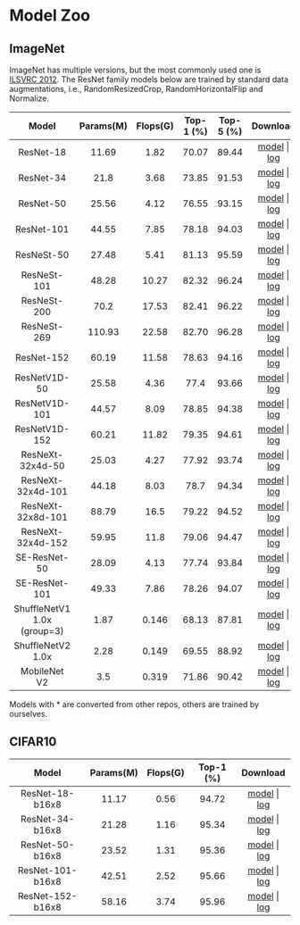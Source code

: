 # Model Zoo

## ImageNet

ImageNet has multiple versions, but the most commonly used one is [ILSVRC 2012](http://www.image-net.org/challenges/LSVRC/2012/).
The ResNet family models below are trained by standard data augmentations, i.e., RandomResizedCrop, RandomHorizontalFlip and Normalize.


|         Model         | Params(M) | Flops(G) | Top-1 (%) | Top-5 (%) | Download |
|:---------------------:|:---------:|:--------:|:---------:|:---------:|:--------:|
| ResNet-18             | 11.69     | 1.82     | 70.07 | 89.44 | [model](https://openmmlab.oss-accelerate.aliyuncs.com/mmclassification/v0/imagenet/resnet18_batch256_20200708-34ab8f90.pth) &#124; [log](https://openmmlab.oss-accelerate.aliyuncs.com/mmclassification/v0/imagenet/resnet18_batch256_20200708-34ab8f90.log.json) |
| ResNet-34             | 21.8      | 3.68     | 73.85 | 91.53 | [model](https://openmmlab.oss-accelerate.aliyuncs.com/mmclassification/v0/imagenet/resnet34_batch256_20200708-32ffb4f7.pth) &#124; [log](https://openmmlab.oss-accelerate.aliyuncs.com/mmclassification/v0/imagenet/resnet34_batch256_20200708-32ffb4f7.log.json) |
| ResNet-50             | 25.56     | 4.12     | 76.55 | 93.15 | [model](https://openmmlab.oss-accelerate.aliyuncs.com/mmclassification/v0/imagenet/resnet50_batch256_20200708-cfb998bf.pth) &#124; [log](https://openmmlab.oss-accelerate.aliyuncs.com/mmclassification/v0/imagenet/resnet50_batch256_20200708-cfb998bf.log.json) |
| ResNet-101            | 44.55     | 7.85     | 78.18 | 94.03 | [model](https://openmmlab.oss-accelerate.aliyuncs.com/mmclassification/v0/imagenet/resnet101_batch256_20200708-753f3608.pth) &#124; [log](https://openmmlab.oss-accelerate.aliyuncs.com/mmclassification/v0/imagenet/resnet101_batch256_20200708-753f3608.log.json) |
| ResNeSt-50            | 27.48     | 5.41     | 81.13 | 95.59 | [model](https://openmmlab.oss-cn-hangzhou.aliyuncs.com/mmclassification/v0/imagenet/resnest50_converted-1ebf0afe.pth) &#124; [log]() |
| ResNeSt-101           | 48.28     | 10.27    | 82.32 | 96.24 | [model](https://openmmlab.oss-cn-hangzhou.aliyuncs.com/mmclassification/v0/imagenet/resnest101_converted-032caa52.pth) &#124; [log]() |
| ResNeSt-200           | 70.2      | 17.53    | 82.41 | 96.22 | [model](https://openmmlab.oss-cn-hangzhou.aliyuncs.com/mmclassification/v0/imagenet/resnest200_converted-581a60f2.pth) &#124; [log]() |
| ResNeSt-269           | 110.93    | 22.58    | 82.70 | 96.28 | [model](https://openmmlab.oss-cn-hangzhou.aliyuncs.com/mmclassification/v0/imagenet/resnest269_converted-59930960.pth) &#124; [log]() |
| ResNet-152            | 60.19     | 11.58    | 78.63 | 94.16 | [model](https://openmmlab.oss-accelerate.aliyuncs.com/mmclassification/v0/imagenet/resnet152_batch256_20200708-ec25b1f9.pth) &#124; [log](https://openmmlab.oss-accelerate.aliyuncs.com/mmclassification/v0/imagenet/resnet152_batch256_20200708-ec25b1f9.log.json) |
| ResNetV1D-50          | 25.58     | 4.36     | 77.4  | 93.66 | [model](https://openmmlab.oss-accelerate.aliyuncs.com/mmclassification/v0/imagenet/resnetv1d50_batch256_20200708-1ad0ce94.pth) &#124; [log](https://openmmlab.oss-accelerate.aliyuncs.com/mmclassification/v0/imagenet/resnetv1d50_batch256_20200708-1ad0ce94.log.json) |
| ResNetV1D-101         | 44.57     | 8.09     | 78.85 | 94.38 | [model](https://openmmlab.oss-accelerate.aliyuncs.com/mmclassification/v0/imagenet/resnetv1d101_batch256_20200708-9cb302ef.pth) &#124; [log](https://openmmlab.oss-accelerate.aliyuncs.com/mmclassification/v0/imagenet/resnetv1d101_batch256_20200708-9cb302ef.log.json) |
| ResNetV1D-152         | 60.21     | 11.82    | 79.35 | 94.61 | [model](https://openmmlab.oss-accelerate.aliyuncs.com/mmclassification/v0/imagenet/resnetv1d152_batch256_20200708-e79cb6a2.pth) &#124; [log](https://openmmlab.oss-accelerate.aliyuncs.com/mmclassification/v0/imagenet/resnetv1d152_batch256_20200708-e79cb6a2.log.json) |
| ResNeXt-32x4d-50      | 25.03     | 4.27     | 77.92 | 93.74 | [model](https://openmmlab.oss-accelerate.aliyuncs.com/mmclassification/v0/imagenet/resnext50_32x4d_batch256_20200708-c07adbb7.pth) &#124; [log](https://openmmlab.oss-accelerate.aliyuncs.com/mmclassification/v0/imagenet/resnext50_32x4d_batch256_20200708-c07adbb7.log.json) |
| ResNeXt-32x4d-101     | 44.18     | 8.03     | 78.7  | 94.34 | [model](https://openmmlab.oss-accelerate.aliyuncs.com/mmclassification/v0/imagenet/resnext101_32x4d_batch256_20200708-87f2d1c9.pth) &#124; [log](https://openmmlab.oss-accelerate.aliyuncs.com/mmclassification/v0/imagenet/resnext101_32x4d_batch256_20200708-87f2d1c9.log.json) |
| ResNeXt-32x8d-101     | 88.79     | 16.5     | 79.22 | 94.52 | [model](https://openmmlab.oss-accelerate.aliyuncs.com/mmclassification/v0/imagenet/resnext101_32x8d_batch256_20200708-1ec34aa7.pth) &#124; [log](https://openmmlab.oss-accelerate.aliyuncs.com/mmclassification/v0/imagenet/resnext101_32x8d_batch256_20200708-1ec34aa7.log.json) |
| ResNeXt-32x4d-152     | 59.95     | 11.8     | 79.06 | 94.47 | [model](https://openmmlab.oss-accelerate.aliyuncs.com/mmclassification/v0/imagenet/resnext152_32x4d_batch256_20200708-aab5034c.pth) &#124; [log](https://openmmlab.oss-accelerate.aliyuncs.com/mmclassification/v0/imagenet/resnext152_32x4d_batch256_20200708-aab5034c.log.json) |
| SE-ResNet-50          | 28.09     | 4.13     | 77.74 | 93.84 | [model](https://openmmlab.oss-accelerate.aliyuncs.com/mmclassification/v0/imagenet/se-resnet50_batch256_20200804-ae206104.pth) &#124; [log](https://openmmlab.oss-accelerate.aliyuncs.com/mmclassification/v0/imagenet/se-resnet50_batch256_20200708-657b3c36.log.json) |
| SE-ResNet-101         | 49.33     | 7.86     | 78.26 | 94.07 | [model](https://openmmlab.oss-accelerate.aliyuncs.com/mmclassification/v0/imagenet/se-resnet101_batch256_20200804-ba5b51d4.pth) &#124; [log](https://openmmlab.oss-accelerate.aliyuncs.com/mmclassification/v0/imagenet/se-resnet101_batch256_20200708-038a4d04.log.json) |
| ShuffleNetV1 1.0x (group=3)   | 1.87      | 0.146    | 68.13 | 87.81 | [model](https://openmmlab.oss-accelerate.aliyuncs.com/mmclassification/v0/imagenet/shufflenet_v1_batch1024_20200804-5d6cec73.pth) &#124; [log](https://openmmlab.oss-accelerate.aliyuncs.com/mmclassification/v0/imagenet/shufflenet_v1_batch1024_20200804-5d6cec73.log.json) |
| ShuffleNetV2 1.0x     | 2.28      | 0.149    | 69.55 | 88.92 | [model](https://openmmlab.oss-accelerate.aliyuncs.com/mmclassification/v0/imagenet/shufflenet_v2_batch1024_20200812-5bf4721e.pth) &#124; [log](https://openmmlab.oss-accelerate.aliyuncs.com/mmclassification/v0/imagenet/shufflenet_v2_batch1024_20200804-8860eec9.log.json) |
| MobileNet V2          | 3.5       | 0.319    | 71.86 | 90.42 | [model](https://openmmlab.oss-accelerate.aliyuncs.com/mmclassification/v0/imagenet/mobilenet_v2_batch256_20200708-3b2dc3af.pth) &#124; [log](https://openmmlab.oss-accelerate.aliyuncs.com/mmclassification/v0/imagenet/mobilenet_v2_batch256_20200708-3b2dc3af.log.json) |

Models with * are converted from other repos, others are trained by ourselves.


## CIFAR10

|         Model         | Params(M) | Flops(G) | Top-1 (%) | Download |
|:---------------------:|:---------:|:--------:|:---------:|:--------:|
| ResNet-18-b16x8 | 11.17 | 0.56 | 94.72 | [model](https://openmmlab.oss-accelerate.aliyuncs.com/mmclassification/v0/cifar10/resnet18_b16x8_20200823-f906fa4e.pth) &#124; [log](https://openmmlab.oss-accelerate.aliyuncs.com/mmclassification/v0/cifar10/resnet18_b16x8_20200823-f906fa4e.log.json) |
| ResNet-34-b16x8 | 21.28 | 1.16 | 95.34 | [model](https://openmmlab.oss-accelerate.aliyuncs.com/mmclassification/v0/cifar10/resnet34_b16x8_20200823-52d5d832.pth) &#124; [log](https://openmmlab.oss-accelerate.aliyuncs.com/mmclassification/v0/cifar10/resnet34_b16x8_20200823-52d5d832.log.json) |
| ResNet-50-b16x8 | 23.52 | 1.31 | 95.36 | [model](https://openmmlab.oss-accelerate.aliyuncs.com/mmclassification/v0/cifar10/resnet50_b16x8_20200823-882aa7b1.pth) &#124; [log](https://openmmlab.oss-accelerate.aliyuncs.com/mmclassification/v0/cifar10/resnet50_b16x8_20200823-882aa7b1.log.json) |
| ResNet-101-b16x8 | 42.51 | 2.52 | 95.66 | [model](https://openmmlab.oss-accelerate.aliyuncs.com/mmclassification/v0/cifar10/resnet101_b16x8_20200823-d9501bbc.pth) &#124; [log](https://openmmlab.oss-accelerate.aliyuncs.com/mmclassification/v0/cifar10/resnet101_b16x8_20200823-d9501bbc.log.json) |
| ResNet-152-b16x8 | 58.16 | 3.74 | 95.96 | [model](https://openmmlab.oss-accelerate.aliyuncs.com/mmclassification/v0/cifar10/resnet152_b16x8_20200823-ad4d5d0c.pth) &#124; [log](https://openmmlab.oss-accelerate.aliyuncs.com/mmclassification/v0/cifar10/resnet152_b16x8_20200823-ad4d5d0c.log.json) |
